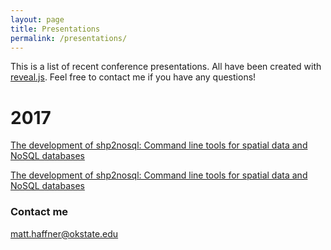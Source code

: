 ```yaml
---
layout: page
title: Presentations
permalink: /presentations/
---
```


This  is a  list of  recent  conference presentations.  All have  been
created with [reveal.js](https://github.com/hakimel/reveal.js). Feel
free to contact me if you have any questions!

# 2017

[The development of shp2nosql: Command line tools for spatial data and
NoSQL databases](shp2nosql.html)

[The development of shp2nosql: Command line tools for spatial data and
NoSQL databases](https://mhaffner.github.io/presentations/shp2nosql.html)

### Contact me

[matt.haffner@okstate.edu](mailto:matt.haffner@okstate.edu)

